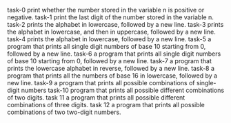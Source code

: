 task-0 print whether the number stored in the variable n is positive or negative.
task-1 print the last digit of the number stored in the variable n.
task-2 prints the alphabet in lowercase, followed by a new line. 
task-3 prints the alphabet in lowercase, and then in uppercase, followed by a new line.
task-4 prints the alphabet in lowercase, followed by a new line.
task-5 a program that prints all single digit numbers of base 10 starting from 0, followed by a new line.
task-6 a program that prints all single digit numbers of base 10 starting from 0, followed by a new line.
task-7 a program that prints the lowercase alphabet in reverse, followed by a new line.
task-8 a program that prints all the numbers of base 16 in lowercase, followed by a new line.
task-9 a program that prints all possible combinations of single-digit numbers
task-10 program that prints all possible different combinations of two digits.
task 11 a program that prints all possible different combinations of three digits.
task 12 a program that prints all possible combinations of two two-digit numbers. 
